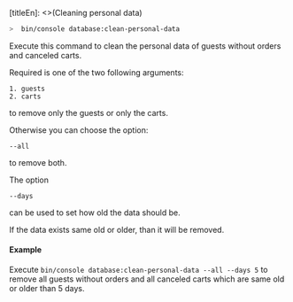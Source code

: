 [titleEn]: <>(Cleaning personal data)

```bash
>  bin/console database:clean-personal-data
```

Execute this command to clean the personal data of guests without orders and canceled carts.

Required is one of the two following arguments:
    
    1. guests
    2. carts
    
to remove only the guests or only the carts.

Otherwise you can choose the option:

    --all
    
to remove both.

The option 

    --days
    
can be used to set how old the data should be.

If the data exists same old or older, than it will be removed.

#### Example

Execute `bin/console database:clean-personal-data --all --days 5` to remove all guests without orders and all canceled carts which are same old or older than 5 days.
